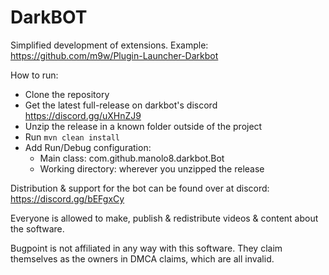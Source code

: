 # DarkBOT

Simplified development of extensions.
Example: https://github.com/m9w/Plugin-Launcher-Darkbot


How to run:
- Clone the repository
- Get the latest full-release on darkbot's discord https://discord.gg/uXHnZJ9
- Unzip the release in a known folder outside of the project
- Run `mvn clean install`
- Add Run/Debug configuration:
  - Main class: com.github.manolo8.darkbot.Bot
  - Working directory: wherever you unzipped the release

Distribution & support for the bot can be found over at discord: https://discord.gg/bEFgxCy

Everyone is allowed to make, publish & redistribute videos & content about the software.

Bugpoint is not affiliated in any way with this software. They claim themselves as the owners in DMCA claims, which are all invalid.
